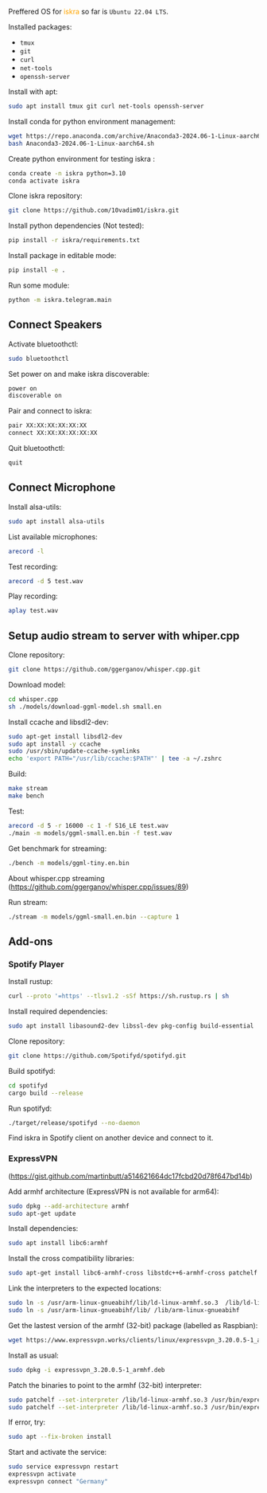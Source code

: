 Preffered OS for <span style="color:orange">iskra</span> so far is `Ubuntu 22.04 LTS`.

Installed packages:
- `tmux`
- `git`
- `curl`
- `net-tools`
- `openssh-server`

Install with apt:
```sh
sudo apt install tmux git curl net-tools openssh-server
```
Install conda for python environment management:
```sh
wget https://repo.anaconda.com/archive/Anaconda3-2024.06-1-Linux-aarch64.sh
bash Anaconda3-2024.06-1-Linux-aarch64.sh
``` 
Create python environment for testing iskra :
```sh
conda create -n iskra python=3.10
conda activate iskra
```
Clone iskra repository:
```sh
git clone https://github.com/10vadim01/iskra.git
```
Install python dependencies (Not tested):
```sh
pip install -r iskra/requirements.txt
```
Install package in editable mode:
```sh
pip install -e .
```
Run some module:
```sh
python -m iskra.telegram.main
```
## Connect Speakers
Activate bluetoothctl:
```sh
sudo bluetoothctl
```
Set power on and make iskra discoverable:
```sh
power on
discoverable on
```
Pair and connect to iskra:
```sh
pair XX:XX:XX:XX:XX:XX
connect XX:XX:XX:XX:XX:XX
```
Quit bluetoothctl:
```sh
quit
```

## Connect Microphone
Install alsa-utils:
```sh
sudo apt install alsa-utils
```
List available microphones:
```sh
arecord -l
```
Test recording:
```sh
arecord -d 5 test.wav
```
Play recording:
```sh
aplay test.wav
```

## Setup audio stream to server with whiper.cpp

Clone repository:
```sh
git clone https://github.com/ggerganov/whisper.cpp.git
```
Download model:
```sh
cd whisper.cpp
sh ./models/download-ggml-model.sh small.en
```
Install ccache and libsdl2-dev:
```sh   
sudo apt-get install libsdl2-dev
sudo apt install -y ccache
sudo /usr/sbin/update-ccache-symlinks
echo 'export PATH="/usr/lib/ccache:$PATH"' | tee -a ~/.zshrc
```
Build:
```sh
make stream
make bench
```
Test:
```sh
arecord -d 5 -r 16000 -c 1 -f S16_LE test.wav
./main -m models/ggml-small.en.bin -f test.wav
```
Get benchmark for streaming:
```sh
./bench -m models/ggml-tiny.en.bin
```
About whisper.cpp streaming (https://github.com/ggerganov/whisper.cpp/issues/89)

Run stream:
```sh
./stream -m models/ggml-small.en.bin --capture 1
```
## Add-ons 

### Spotify Player
Install rustup:
```sh
curl --proto '=https' --tlsv1.2 -sSf https://sh.rustup.rs | sh
```
Install required dependencies:
```sh
sudo apt install libasound2-dev libssl-dev pkg-config build-essential
```
Clone repository:
```sh
git clone https://github.com/Spotifyd/spotifyd.git
```
Build spotifyd:
```sh
cd spotifyd
cargo build --release
```
Run spotifyd:
```sh
./target/release/spotifyd --no-daemon
```
Find iskra in Spotify client on another device and connect to it.

### ExpressVPN 
(https://gist.github.com/martinbutt/a514621664dc17fcbd20d78f647bd14b)

Add armhf architecture (ExpressVPN is not available for arm64):
```sh
sudo dpkg --add-architecture armhf
sudo apt-get update
```
Install dependencies:
```sh
sudo apt install libc6:armhf
```
Install the cross compatibility libraries:
```sh
sudo apt-get install libc6-armhf-cross libstdc++6-armhf-cross patchelf
```
Link the interpreters to the expected locations:
```sh
sudo ln -s /usr/arm-linux-gnueabihf/lib/ld-linux-armhf.so.3  /lib/ld-linux-armhf.so.3
sudo ln -s /usr/arm-linux-gnueabihf/lib/ /lib/arm-linux-gnueabihf
```
Get the lastest version of the armhf (32-bit) package (labelled as Raspbian):
```sh
wget https://www.expressvpn.works/clients/linux/expressvpn_3.20.0.5-1_armhf.deb
```
Install as usual:
```sh
sudo dpkg -i expressvpn_3.20.0.5-1_armhf.deb
```
Patch the binaries to point to the armhf (32-bit) interpreter:
```sh
sudo patchelf --set-interpreter /lib/ld-linux-armhf.so.3 /usr/bin/expressvpn
sudo patchelf --set-interpreter /lib/ld-linux-armhf.so.3 /usr/bin/expressvpn-browser-helper
```
If error, try:
```sh
sudo apt --fix-broken install    
```
Start and activate the service:
```sh
sudo service expressvpn restart
expressvpn activate
expressvpn connect "Germany"
```
